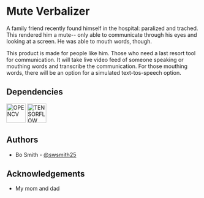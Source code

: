 
# Mute Verbalizer

A family friend recently found himself in the hospital: paralized and trached. This rendered him a mute-- only able to communicate through his eyes and looking at a screen. He was able to mouth words, though.

This product is made for people like him. Those who need a last resort tool for communication. It will take live video feed of someone speaking or mouthing words and transcribe the communication. For those mouthing words, there will be an option for a simulated text-tos-speech option.

## Dependencies

<img src="https://learning.rc.virginia.edu/courses/opencv/opencv_logo.png" alt="OPENCV" height="50">
<img src="https://www.quintagroup.com/blog/blog-images/machine-learning-libraries/tensorflow.png/@@images/image.png" alt="TENSORFLOW" height="50">

## Authors

- Bo Smith - [@swsmith25](https://github.com/swsmith25) 


## Acknowledgements

 - My mom and dad

